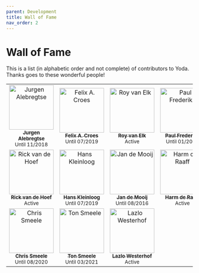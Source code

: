 ```yaml
---
parent: Development
title: Wall of Fame
nav_order: 2
---
```

# Wall of Fame

This is a list (in alphabetic order and not complete) of contributors to Yoda.
Thanks goes to these wonderful people!

<table>
  <tr>
    <td align="center"><a href="https://github.com/alebr001"><img src="https://avatars.githubusercontent.com/u/30652838?v=4" width="120px;" alt="Jurgen Alebregtse"/><br /><sub><b>Jurgen Alebregtse</b></sub></a><br /><small>Until 11/2018</small></td>
    <td align="center">
      <a href="https://github.com/dworkin">
        <img src="https://avatars.githubusercontent.com/u/274867?v=4" width="120px;" alt="Felix A. Croes"/>
        <br />
        <sub><b>Felix A. Croes</b></sub>
      </a>
      <br />
      <small>Until 07/2019</small>
    </td>     
    <td align="center">
      <a href="https://github.com/Royve90">
      <img src="https://camo.githubusercontent.com/f254d87af97f0dcd514bf20fb54b5070e7f77ec6/68747470733a2f2f302e67726176617461722e636f6d2f6176617461722f35386437646338336335646535666364393431393034653632386531306334303f643d68747470732533412532462532466769746875622e6769746875626173736574732e636f6d253246696d6167657325324667726176617461727325324667726176617461722d757365722d3432302e706e6726723d6726733d3430" width="120px;" alt="Roy van Elk"/>
        <br />
        <sub><b>Roy van Elk</b></sub>
      </a>
      <br />
      <small>Active</small>
    </td>   
    <td align="center">
      <a href="https://github.com/pfrederiks">
        <img src="https://avatars2.githubusercontent.com/u/6481448?v=4" width="120px;" alt="Paul Frederiks"/>
        <br />
        <sub><b>Paul Frederiks</b></sub>
      </a>
      <br />
      <small>Until 01/2018</small>
    </td>                                
  </tr>
  <tr>
    <td align="center">
      <a href="https://github.com/reavdhoef">
        <img src="https://avatars.githubusercontent.com/u/44201733?v=4" width="120px;" alt="Rick van de Hoef"/>
        <br />
        <sub><b>Rick van de Hoef</b></sub>
      </a>
      <br />
      <small>Active</small>
    </td>
    <td align="center">
      <a href="https://github.com/hanskleinloog">
        <img src="https://avatars0.githubusercontent.com/u/30900358?v=4" width="120px;" alt="Hans Kleinloog"/>
        <br />
        <sub><b>Hans Kleinloog</b></sub>
      </a>
      <br />
      <small>Until 07/2019</small>
    </td>
    <td align="center">
      <a href="https://github.com/AJdeMooij">
        <img src="https://avatars0.githubusercontent.com/u/6430919?v=4" width="120px;" alt="Jan de Mooij"/>
        <br />
        <sub><b>Jan de Mooij</b></sub>
      </a>
      <br />
      <small>Until 08/2016</small>
    </td>
    <td align="center">
      <a href="https://github.com/HarmdR">
      <img src="https://avatars.githubusercontent.com/u/4123721?v=4" width="120px;" alt="Harm de Raaff"/>
        <br />
        <sub><b>Harm de Raaff</b></sub>
      </a>
      <br />
      <small>Active</small>
    </td>
  </tr>
  <tr>
    <td align="center">
      <a href="https://github.com/cjsmeele">
        <img src="https://avatars.githubusercontent.com/u/2670982?v=4" width="120px;" alt="Chris Smeele"/>
        <br />
        <sub><b>Chris Smeele</b></sub>
      </a>
      <br />
      <small>Until 08/2020</small>
    </td>
    <td align="center">
      <a href="https://github.com/tsmeele">
      <img src="https://avatars0.githubusercontent.com/u/11386611?v=4" width="120px;" alt="Ton Smeele"/>
        <br />
        <sub><b>Ton Smeele</b></sub>
      </a>
      <br />
      <small>Until 03/2021</small>
    </td>   
    <td align="center">
      <a href="https://github.com/lwesterhof">
        <img src="https://avatars2.githubusercontent.com/u/29246264?v=4" width="120px;" alt="Lazlo Westerhof"/>
        <br />
        <sub><b>Lazlo Westerhof</b></sub>
      </a>
      <br />
      <small>Active</small>
    </td>                                
  </tr>  
</table>
